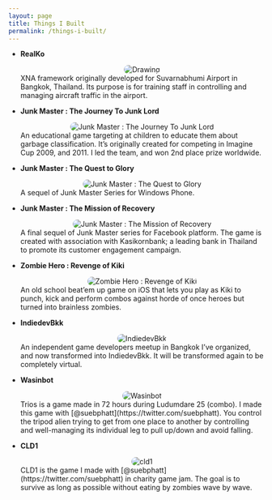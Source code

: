```yaml
---
layout: page
title: Things I Built
permalink: /things-i-built/
---
```


* **RealKo**
   
   <center><img src="https://media.tumblr.com/tumblr_lsnf9w5GJD1qj5i9r.jpg" alt="Drawing" style="max-width: 60%; border-radius: 10px;"/></center>  
   XNA framework originally developed for Suvarnabhumi Airport in Bangkok, Thailand. Its purpose is for training staff in controlling and managing aircraft traffic in the airport.
   
* **Junk Master : The Journey To Junk Lord**
   
   <center><img src="https://media.tumblr.com/tumblr_lsnj9vhE7a1qj5i9r.jpg" alt="Junk Master : The Journey To Junk Lord" style="max-width: 60%; border-radius: 10px;"/></center>  
   An educational game targeting at children to educate them about garbage classification. It’s originally created for competing in Imagine Cup 2009, and 2011. I led the team, and won 2nd place prize worldwide.
   
* **Junk Master : The Quest to Glory**
  
  <center><img src="https://media.tumblr.com/tumblr_lthblop0Yc1qj5i9r.jpg" alt="Junk Master : The Quest to Glory" style="max-width: 60%; border-radius: 10px;"/></center>  
  A sequel of Junk Master Series for Windows Phone.

* **Junk Master : The Mission of Recovery**

   <center><img src="https://media.tumblr.com/tumblr_m1gl03ffsE1qj5i9r.png" alt="Junk Master : The Mission of Recovery" style="max-width: 60%; border-radius: 10px;" /></center>  
   A final sequel of Junk Master series for Facebook platform. The game is created with association with Kasikornbank; a leading bank in Thailand to promote its customer engagement campaign.
   
* **Zombie Hero : Revenge of Kiki**
   
   <center><img src="https://wasin.io/wp-content/uploads/2016/04/zombie-hero.png" alt="Zombie Hero : Revenge of Kiki" style="max-width: 60%; border-radius: 10px;" /></center>  
   An old school beat’em up game on iOS that lets you play as Kiki to punch, kick and perform combos against horde of once heroes but turned into brainless zombies.
   
* **IndiedevBkk**

   <center><img src="https://indiedevbkk.tk/images/indiedevbkklogo-white.png" alt="IndiedevBkk" style="max-width: 60%; border-radius: 10px;" /></center>  
   An independent game developers meetup in Bangkok I’ve organized, and now transformed into IndiedevBkk. It will be transformed again to be completely virtual.
   
* **Wasinbot**

   <center><img src="https://wasinbot.wasin.io/images/haxporAvatar.png" alt="Wasinbot" style="max-width: 128px; border-radius: 10px; /></center>  
   WasinBot is a telegram bot that acts on behalf of me to communicate with potential clients or business partners, and also my networks. Its purpose is for availability in communication in modern era.
   
* **Trios**

   <center><img src="https://media.tumblr.com/b6c2ead2b2e472829f8bd8e20d5493b9/tumblr_inline_mfuazfxAbD1qj5i9r.png" alt="Trios" style="max-width: 60%; border-radius: 10px;" /></center>  
   Trios is a game made in 72 hours during Ludumdare 25 (combo). I made this game with [@suebphatt](https://twitter.com/suebphatt). You control the tripod alien trying to get from one place to another by controlling and well-managing its individual leg to pull up/down and avoid falling.
   
* **CLD1**

   <center><img src="https://media.tumblr.com/tumblr_meckidJ9kE1qj5i9r.png" alt="cld1" style="max-width: 60%; border-radius: 10px;" /></center>  
   CLD1 is the game I made with [@suebphatt](https://twitter.com/suebphatt) in charity game jam. The goal is to survive as long as possible without eating by zombies wave by wave.